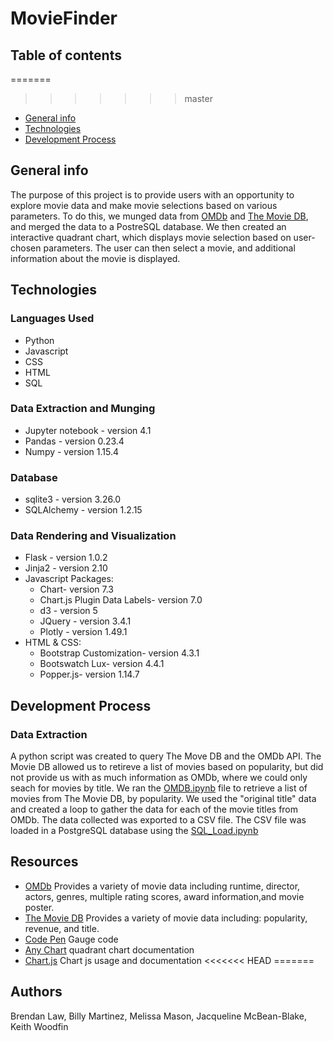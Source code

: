 # MovieFinder

## Table of contents

=======
>>>>>>> master
* [General info](#general-info)
* [Technologies](#technologies)
* [Development Process](#development-process)

## General info

The purpose of this project is to provide users with an opportunity to explore movie data and make movie selections based on various parameters. To do this, we munged data from [OMDb](http://www.omdbapi.com/) and [The Movie DB](https://www.themoviedb.org/?language=en-US), and merged the data to a PostreSQL database. We then created an interactive quadrant chart, which displays movie selection based on user-chosen parameters. The user can then select a movie, and additional information about the movie is displayed.

## Technologies

### Languages Used

* Python
* Javascript
* CSS
* HTML
* SQL

### Data Extraction and Munging

* Jupyter notebook - version 4.1
* Pandas - version 0.23.4
* Numpy - version 1.15.4

### Database

* sqlite3 - version 3.26.0
* SQLAlchemy - version 1.2.15

### Data Rendering and Visualization

* Flask - version 1.0.2
* Jinja2 - version 2.10
* Javascript Packages:
  * Chart- version 7.3
  * Chart.js Plugin Data Labels- version 7.0
  * d3 - version 5
  * JQuery - version 3.4.1
  * Plotly - version 1.49.1
* HTML & CSS:
  * Bootstrap Customization- version 4.3.1
  * Bootswatch Lux- version 4.4.1
  * Popper.js- version 1.14.7

## Development Process

### Data Extraction

A python script was created to query The Move DB and  the OMDb API. The Movie DB allowed us to retireve a list of movies based on popularity, but did not provide us with as much information as OMDb, where we could only seach for movies by title. We ran the [OMDB.ipynb](../blob/master/OMDB.ipynb) file to retrieve a list of movies from The Movie DB, by popularity.  We used the "original title" data and created a loop to gather the data for each of the movie titles from OMDb. The data collected was exported to a CSV file. The CSV file was loaded in a PostgreSQL database using the [SQL_Load.ipynb](../blob/master/SQL_Load.ipynb)



## Resources

* [OMDb](http://www.omdbapi.com/) Provides a variety of movie data including runtime, director, actors, genres, multiple rating scores, award information,and  movie poster.
* [The Movie DB](https://www.themoviedb.org/?language=en-US) Provides a variety of movie data including: popularity, revenue, and title.
* [Code Pen](https://codepen.io/patxipierce/pen/oyeNMj) Gauge code
* [Any Chart](https://www.anychart.com/) quadrant chart documentation
* [Chart.js](https://www.chartjs.org/) Chart js usage and documentation
<<<<<<< HEAD
=======
## Authors
Brendan Law, Billy Martinez, Melissa Mason, Jacqueline McBean-Blake, Keith Woodfin

